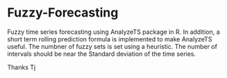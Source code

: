 # Fuzzy-Forecasting
Fuzzy time series forecasting using AnalyzeTS package in R.
In addition, a short term rolling prediction formula is implemented to make AnalyzeTS useful. 
The numbner of fuzzy sets is set using a heuristic. The number of intervals should be near the Standard deviation of the time series.

Thanks
Tj
